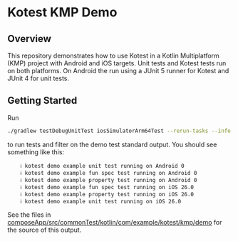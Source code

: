 # Kotest KMP Demo

## Overview

This repository demonstrates how to use Kotest in a Kotlin Multiplatform (KMP) project with Android
and iOS targets. Unit tests and Kotest tests run on both platforms. On Android the run using a JUnit
5 runner for Kotest and JUnit 4 for unit tests.

## Getting Started

Run

```sh
./gradlew testDebugUnitTest iosSimulatorArm64Test --rerun-tasks --info | grep "kotest demo"
```

to run tests and filter on the demo test standard output.
You should see something like this:

```
    ℹ️ kotest demo example unit test running on Android 0
    ℹ️ kotest demo example fun spec test running on Android 0
    ℹ️ kotest demo example property test running on Android 0
    ℹ️ kotest demo example fun spec test running on iOS 26.0
    ℹ️ kotest demo example property test running on iOS 26.0
    ℹ️ kotest demo example unit test running on iOS 26.0
```

See the files in
[composeApp/src/commonTest/kotlin/com/example/kotest/kmp/demo](https://github.com/erikhuizinga/kotest-kmp-demo/tree/main/composeApp/src/commonTest/kotlin/com/example/kotest/kmp/demo)
for the source of this output.
